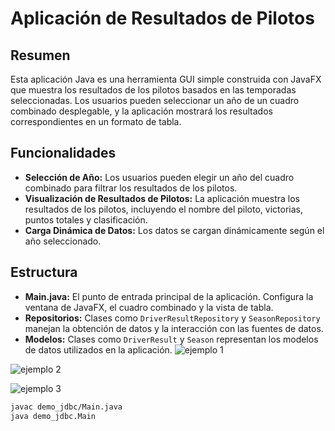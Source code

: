 # Aplicación de Resultados de Pilotos

## Resumen

Esta aplicación Java es una herramienta GUI simple construida con JavaFX que muestra los resultados de los pilotos basados en las temporadas seleccionadas. Los usuarios pueden seleccionar un año de un cuadro combinado desplegable, y la aplicación mostrará los resultados correspondientes en un formato de tabla.

## Funcionalidades

- **Selección de Año:** Los usuarios pueden elegir un año del cuadro combinado para filtrar los resultados de los pilotos.
- **Visualización de Resultados de Pilotos:** La aplicación muestra los resultados de los pilotos, incluyendo el nombre del piloto, victorias, puntos totales y clasificación.
- **Carga Dinámica de Datos:** Los datos se cargan dinámicamente según el año seleccionado.

## Estructura

- **Main.java:** El punto de entrada principal de la aplicación. Configura la ventana de JavaFX, el cuadro combinado y la vista de tabla.
- **Repositorios:** Clases como `DriverResultRepository` y `SeasonRepository` manejan la obtención de datos y la interacción con las fuentes de datos.
- **Modelos:** Clases como `DriverResult` y `Season` representan los modelos de datos utilizados en la aplicación.
![ejemplo 1](https://github.com/AndresDr71/TableView-Individual/assets/104042777/8f86b06a-b44c-4ad8-ba34-12ed020a95ed)


![ejemplo 2](https://github.com/AndresDr71/TableView-Individual/assets/104042777/ba4ee7d7-5251-4af0-b4cf-bc64c696d079)


![ejemplo 3](https://github.com/AndresDr71/TableView-Individual/assets/104042777/1c5e0097-4922-4c18-b269-3b5f6688231b)


```bash
javac demo_jdbc/Main.java
java demo_jdbc.Main

